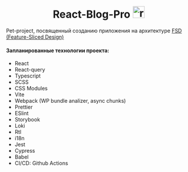 <h1 align="center">React-Blog-Pro
  <img
    alt="react-icon"
    src="https://www.iconfinder.com/icons/9805158/download/svg/32"
    width=32
    height=32
  />
</h1>
<p>
  Pet-project, посвященный созданию приложения на архитектуре
  <a href="https://feature-sliced.design/">
    FSD (Feature-Sliced Design)
  </a>
<br/>
</p>
<h4>Запланированные технологии проекта:</h4>
<ul>
  <li>React</li>
  <li>React-query</li>
  <li>Typescript</li>
  <li>SCSS</li>
  <li>CSS Modules</li>
  <li>Vite</li>
  <li>Webpack (WP bundle analizer, async chunks)</li>
  <li>Prettier</li>
  <li>ESlint</li>
  <li>Storybook</li>
  <li>Loki</li>
  <li>Rtl</li>
  <li>i18n</li>
  <li>Jest</li>
  <li>Cypress</li>
  <li>Babel</li>
  <li>CI/CD: Github Actions</li>
</ul>
